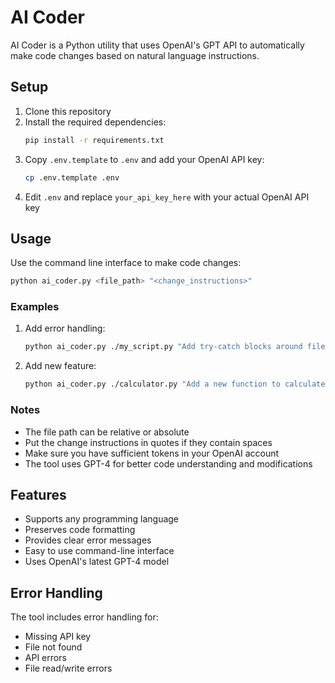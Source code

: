 # AI Coder

AI Coder is a Python utility that uses OpenAI's GPT API to automatically make code changes based on natural language instructions.

## Setup

1. Clone this repository
2. Install the required dependencies:
   ```bash
   pip install -r requirements.txt
   ```
3. Copy `.env.template` to `.env` and add your OpenAI API key:
   ```bash
   cp .env.template .env
   ```
4. Edit `.env` and replace `your_api_key_here` with your actual OpenAI API key

## Usage

Use the command line interface to make code changes:

```bash
python ai_coder.py <file_path> "<change_instructions>"
```

### Examples

1. Add error handling:
   ```bash
   python ai_coder.py ./my_script.py "Add try-catch blocks around file operations"
   ```

2. Add new feature:
   ```bash
   python ai_coder.py ./calculator.py "Add a new function to calculate the square root"
   ```

### Notes

- The file path can be relative or absolute
- Put the change instructions in quotes if they contain spaces
- Make sure you have sufficient tokens in your OpenAI account
- The tool uses GPT-4 for better code understanding and modifications

## Features

- Supports any programming language
- Preserves code formatting
- Provides clear error messages
- Easy to use command-line interface
- Uses OpenAI's latest GPT-4 model

## Error Handling

The tool includes error handling for:
- Missing API key
- File not found
- API errors
- File read/write errors
